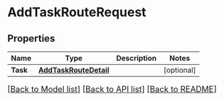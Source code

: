 # AddTaskRouteRequest

## Properties

Name | Type | Description | Notes
------------ | ------------- | ------------- | -------------
**Task** | [**AddTaskRouteDetail**](AddTaskRouteDetail.md) |  | [optional] 

[[Back to Model list]](../README.md#documentation-for-models) [[Back to API list]](../README.md#documentation-for-api-endpoints) [[Back to README]](../README.md)

<style>
     p, ul, ol, li { font-size: 18px !important;}
</style>


